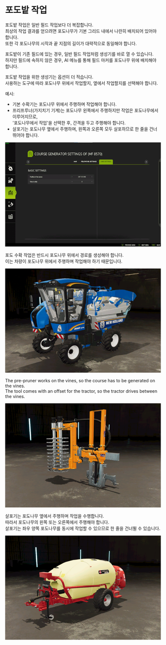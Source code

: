 # 포도밭 작업

  
포도밭 작업은 일반 필드 작업보다 더 복잡합니다.    
최상의 작업 결과를 얻으려면 포도나무가 기본 그리드 내에서 나란히 배치되어 있어야 합니다.    
또한 각 포도나무의 시작과 끝 지점의 길이가 대략적으로 동일해야 합니다.    
  
포도밭이 기존 필드에 있는 경우, 일반 필드 작업처럼 생성기를 바로 열 수 있습니다.    
하지만 필드에 속하지 않은 경우, AI 메뉴를 통해 필드 마커를 포도나무 위에 배치해야 합니다.  


  
포도밭 작업을 위한 생성기는 옵션이 더 적습니다.    
사용하는 도구에 따라 포도나무 위에서 작업할지, 옆에서 작업할지를 선택해야 합니다.    
  
예시:  
- 기본 수확기는 포도나무 위에서 주행하며 작업해야 합니다.    
- 프리프루너(가지치기 기계)는 포도나무 왼쪽에서 주행하지만 작업은 포도나무에서 이루어지므로,    
  '포도나무에서 작업'을 선택한 후, 간격을 두고 주행해야 합니다.    
- 살포기는 포도나무 옆에서 주행하며, 왼쪽과 오른쪽 모두 살포하므로 한 줄을 건너뛰어야 합니다.  


![Image](../assets/images/vineworkgen_0_0_765_510.png)

  
포도 수확 작업은 반드시 포도나무 위에서 경로를 생성해야 합니다.    
이는 차량이 포도나무 위에서 주행하며 작업해야 하기 때문입니다.  


![Image](../assets/images/vineworkharvest_0_0_765_510.png)

  
The pre-pruner works on the vines, so the course has to be generated on the vines.  
The tool comes with an offset for the tractor, so the tractor drives between the vines.  


![Image](../assets/images/vineworkpruner_0_0_765_510.png)

  
살포기는 포도나무 옆에서 주행하며 작업을 수행합니다.    
따라서 포도나무의 왼쪽 또는 오른쪽에서 주행해야 합니다.    
살포기는 좌우 양쪽 포도나무를 동시에 작업할 수 있으므로 한 줄을 건너뛸 수 있습니다.  


![Image](../assets/images/vineworkspray_0_0_765_510.png)

